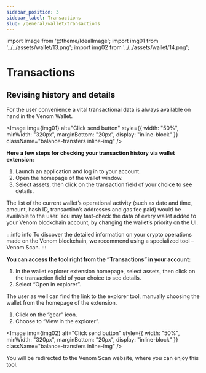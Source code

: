 ```yaml
---
sidebar_position: 3
sidebar_label: Transactions
slug: /general/wallet/transactions
---
```


import Image from '@theme/IdealImage';
import img01 from '../../assets/wallet/13.png';
import img02 from '../../assets/wallet/14.png';

# Transactions

## Revising history and details
  

For the user convenience a vital transactional data is always available on hand in the Venom Wallet.

<Image img={img01} alt="Click send button"
    style={{ width: "50%", minWidth: "320px", marginBottom: "20px", display: "inline-block" }}
    className="balance-transfers inline-img"
/>

**Here a few steps for checking your transaction history via wallet extension:**

  

1. Launch an application and log in to your account.
2. Open the homepage of the wallet window.
3. Select assets, then click on the transaction field of your choice to see details.

  

The list of the current wallet’s operational activity (such as date and time, amount, hash ID, transaction’s addresses and gas fee paid) would be available to the user. You may fast-check the data of every wallet added to your Venom blockchain account, by changing the wallet’s priority on the UI.

  

:::info info
To discover the detailed information on your crypto operations made on the Venom blockchain, we recommend using a
specialized tool – Venom Scan.
:::
  

**You can access the tool right from the “Transactions” in your account:**

  

1. In the wallet explorer extension homepage, select assets, then click on the transaction field of your choice to see details.
2. Select “Open in explorer”.
    

  

The user as well can find the link to the explorer tool, manually choosing the wallet from the homepage of the extension.

  

1. Click on the “gear” icon.
2. Choose to “View in the explorer”.
    

<Image img={img02} alt="Click send button"
    style={{ width: "50%", minWidth: "320px", marginBottom: "20px", display: "inline-block" }}
    className="balance-transfers inline-img"
/>

You will be redirected to the Venom Scan website, where you can enjoy this tool.
